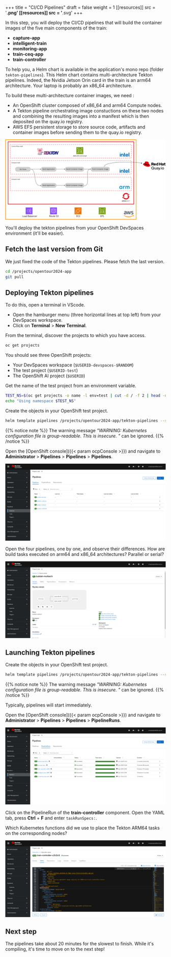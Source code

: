 +++
title = "CI/CD Pipelines"
draft = false
weight = 1
[[resources]]
  src = '**.png'
[[resources]]
  src = '**.svg'
+++

In this step, you will deploy the CI/CD pipelines that will build the container images of the five main components of the train:

- **capture-app**
- **intelligent-train**
- **monitoring-app**
- **train-ceq-app**
- **train-controller**

To help you, a Helm chart is available in the application's mono repo (folder `tekton-pipelines`).
This Helm chart contains multi-architecture Tekton pipelines.
Indeed, the Nvidia Jetson Orin card in the train is an arm64 architecture.
Your laptop is probably an x86_64 architecture.

To build these multi-architecture container images, we need :

- An OpenShift cluster composed of x86_64 and arm64 Compute nodes.
- A Tekton pipeline orchestrating image constuctions on these two nodes and combining the resulting images into a manifest which is then deposited on the quay.io registry.
- AWS EFS persistent storage to store source code, artifacts and container images before sending them to the quay.io registry.

[![](pipelines.svg)](https://www.itix.fr/blog/build-multi-architecture-container-images-with-kubernetes-buildah-tekton-aws/)

You'll deploy the tekton pipelines from your OpenShift DevSpaces environment (it'll be easier).

## Fetch the last version from Git

We just fixed the code of the Tekton pipelines.
Please fetch the last version.

```sh
cd /projects/opentour2024-app
git pull
```

## Deploying Tekton pipelines

To do this, open a terminal in VScode.

- Open the hamburger menu (three horizontal lines at top left) from your DevSpaces workspace.
- Click on **Terminal** > **New Terminal**.

From the terminal, discover the projects to which you have access.

```sh
oc get projects
```

You should see three OpenShift projects:

- Your DevSpaces workspace (`$USERID-devspaces-$RANDOM`)
- The test project (`$USERID-test`)
- The OpenShift AI project (`$USERID`)

Get the name of the test project from an environment variable.

```sh
TEST_NS=$(oc get projects -o name -l env=test | cut -d / -f 2 | head -n 1)
echo "Using namespace $TEST_NS"
```

Create the objects in your OpenShift test project.

```sh
helm template pipelines /projects/opentour2024-app/tekton-pipelines --set namespace="$TEST_NS" | oc apply -f -
```

{{% notice note %}}
The warning message *"WARNING: Kubernetes configuration file is group-readable. This is insecure. "* can be ignored.
{{% /notice %}}

Open the [OpenShift console]({{< param ocpConsole >}}) and navigate to **Administrator** > **Pipelines** > **Pipelines** > **Pipelines**.

![](pipelines.png)

Open the four pipelines, one by one, and observe their differences.
How are build tasks executed on arm64 and x86_64 architectures?
Parallel or serial?

![](pipeline-buildah.png)

## Launching Tekton pipelines

Create the objects in your OpenShift test project.

```sh
helm template pipelines /projects/opentour2024-app/tekton-pipelines --set namespace="$TEST_NS" --set runPipelines=true | oc create -f -
```

{{% notice note %}}
The warning message *"WARNING: Kubernetes configuration file is group-readable. This is insecure. "* can be ignored.
{{% /notice %}}

Typically, pipelines will start immediately.

Open the [OpenShift console]({{< param ocpConsole >}}) and navigate to **Administrator** > **Pipelines** > **Pipelines** > **PipelineRuns**.

![](pipelineruns.png)

Click on the PipelineRun of the **train-controller** component.
Open the YAML tab, press **Ctrl** + **F** and enter `taskRunSpecs:`.

Which Kubernetes functions did we use to place the Tekton ARM64 tasks on the corresponding nodes?

![](pipelinerun-taskrunspecs.png)

## Next step

The pipelines take about 20 minutes for the slowest to finish.
While it's compiling, it's time to move on to the next step!
